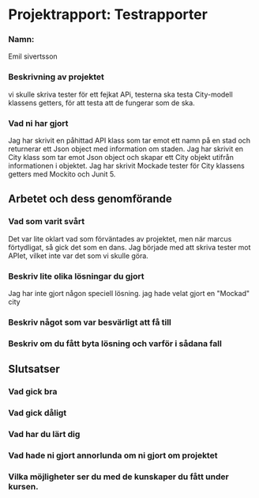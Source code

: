 # Projektrapport: Testrapporter

### Namn:
Emil sivertsson

### Beskrivning av projektet
vi skulle skriva tester för ett fejkat APi, testerna ska testa City-modell klassens getters, för att testa att de fungerar som de ska.

### Vad ni har gjort
Jag har skrivit en påhittad API klass som tar emot ett namn på en stad och returnerar ett Json object
med information om staden. Jag har skrivit en City klass som tar emot Json object och skapar ett City objekt utifrån informationen i objektet.
Jag har skrivit Mockade tester för City klassens getters med Mockito och Junit 5.

## Arbetet och dess genomförande

### Vad som varit svårt
Det var lite oklart vad som förväntades av projektet, men när marcus förtydligat, så gick det som en dans.
Jag började med att skriva tester mot APIet, vilket inte var det som vi skulle göra.

### Beskriv lite olika lösningar du gjort
Jag har inte gjort någon speciell lösning.
jag hade velat gjort en "Mockad" city

### Beskriv något som var besvärligt att få till

### Beskriv om du fått byta lösning och varför i sådana fall


## Slutsatser

### Vad gick bra

### Vad gick dåligt

### Vad har du lärt dig

### Vad hade ni gjort annorlunda om ni gjort om projektet

### Vilka möjligheter ser du med de kunskaper du fått under kursen.
